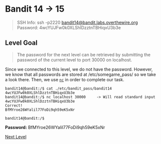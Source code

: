 
# Bandit 14 -> 15
> SSH Info: ssh -p2220 bandit14@bandit.labs.overthewire.org  
> Password: 4wcYUJFw0k0XLShlDzztnTBHiqxU3b3e


 ## Level Goal  
>The password for the next level can be retrieved by submitting the password of the current level to port 30000 on localhost.

Since we connected to this level, we do not have the password. However, we know that all passwords are stored at /etc/somegame_pass/ so we take a look there.
Then, we use [`nc`](https://en.wikipedia.org/wiki/Netcat) in order to complete our task.

```
bandit14@bandit:/$ cat ./etc/bandit_pass/bandit14
4wcYUJFw0k0XLShlDzztnTBHiqxU3b3e
bandit14@bandit:/$ nc localhost 30000     -> Will read standard input
4wcYUJFw0k0XLShlDzztnTBHiqxU3b3e
Correct!
BfMYroe26WYalil77FoDi9qh59eK5xNr

bandit14@bandit:/$ 

```


**Password:** BfMYroe26WYalil77FoDi9qh59eK5xNr


[Next Level](https://github.com/ShumaherK/Bandit-Writeups/blob/master/Bandit%2015%20--%2016/README.md)
